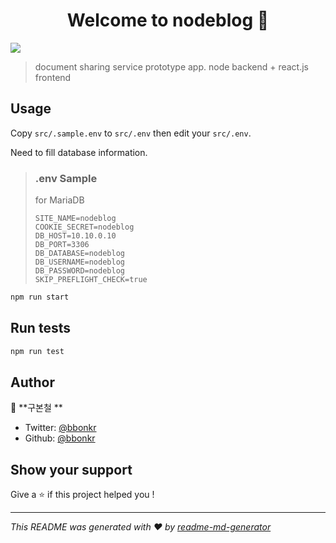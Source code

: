 <h1 align="center">Welcome to nodeblog 👋</h1>
<p>
  <img src="https://img.shields.io/badge/version-0.1.0-dev-blue.svg?cacheSeconds=2592000" />
</p>

> document sharing service prototype app. node backend + react.js frontend

## Usage

Copy `src/.sample.env` to `src/.env` then edit your `src/.env`.

Need to fill database information.

> ### .env Sample
>
> for MariaDB
>
> ```
> SITE_NAME=nodeblog
> COOKIE_SECRET=nodeblog
> DB_HOST=10.10.0.10
> DB_PORT=3306
> DB_DATABASE=nodeblog
> DB_USERNAME=nodeblog
> DB_PASSWORD=nodeblog
> SKIP_PREFLIGHT_CHECK=true
> ```

```sh
npm run start
```

## Run tests

```sh
npm run test
```

## Author

👤 **구본철 **

-   Twitter: [@bbonkr](https://twitter.com/bbonkr)
-   Github: [@bbonkr](https://github.com/bbonkr)

## Show your support

Give a ⭐️ if this project helped you !

---

_This README was generated with ❤️ by [readme-md-generator](https://github.com/kefranabg/readme-md-generator)_
